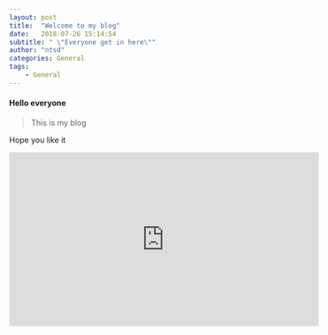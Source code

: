 ```yaml
---
layout: post
title:  "Welcome to my blog"
date:   2018-07-26 15:14:54
subtitle: " \"Everyone get in here\""
author: "ntsd"
categories: General
tags:
    - General
---
```


#### Hello everyone

>This is my blog

Hope you like it

<iframe width="560" height="315" src="https://www.youtube.com/embed/CbCPL3ECwTM" frameborder="0" allow="accelerometer; autoplay; encrypted-media; gyroscope; picture-in-picture" allowfullscreen></iframe>
